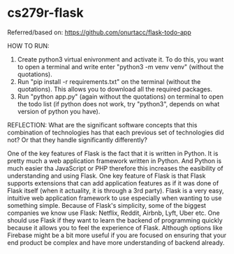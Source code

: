 # cs279r-flask

Referred/based on: https://github.com/onurtacc/flask-todo-app 

HOW TO RUN: 
1. Create python3 virtual enivronment and activate it. To do this, you want to open a terminal and write enter "python3 -m venv venv" (without the quotations). 
2. Run "pip install -r requirements.txt" on the terminal (without the quotations). This allows you to download all the required packages. 
3. Run "python app.py" (again without the quotations) on terminal to open the todo list (if python does not work, try "python3", depends on what version of python you have).


REFLECTION: What are the significant software concepts that this combination of technologies has that each previous set of technologies did not? Or that they handle significantly differently?

One of the key features of Flask is the fact that it is written in Python. It is pretty much a web application framework written in Python. And Python is much easier tha JavaScript or PHP therefore this increases the easibility of understanding and using Flask. One key feature of Flask is that Flask supports extensions that can add application features as if it was done of Flask itself (when it actuality, it is through a 3rd party). Flask is a very easy, intuitive web application framework to use especially when wanting to use something simple. Because of Flask's simplicity, some of the biggest companies we know use Flask: Netflix, Reddit, Airbnb, Lyft, Uber etc. One should use Flask if they want to learn the backend of programming quickly because it allows you to feel the experience of Flask. Although options like Firebase might be a bit more useful if you are focused on ensuring that your end product be complex and have more understanding of backend already. 
